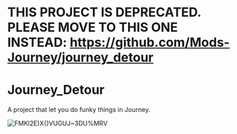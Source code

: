 # THIS PROJECT IS DEPRECATED. PLEASE MOVE TO THIS ONE INSTEAD: https://github.com/Mods-Journey/journey_detour


# Journey_Detour
A project that let you do funky things in Journey.

![FMKI2E)X{)VUGUJ~3DU%MRV](https://github.com/wolf109909/Journey_Detour/assets/84360921/18db1e28-74d2-4101-af4a-a4e1278af4f5)
